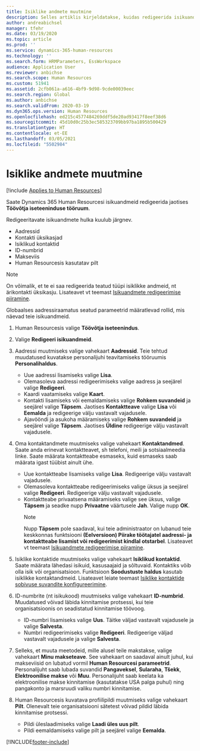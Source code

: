 ```yaml
---
title: Isiklike andmete muutmine
description: Selles artiklis kirjeldatakse, kuidas redigeerida isikuandmeid töövõtja ja ülemuse iseteeninduses.
author: andreabichsel
manager: tfehr
ms.date: 03/19/2020
ms.topic: article
ms.prod: ''
ms.service: dynamics-365-human-resources
ms.technology: ''
ms.search.form: HRMParameters, EssWorkspace
audience: Application User
ms.reviewer: anbichse
ms.search.scope: Human Resources
ms.custom: 51941
ms.assetid: 2cfb061a-a616-4bf9-9d98-9cde00039eec
ms.search.region: Global
ms.author: anbichse
ms.search.validFrom: 2020-03-19
ms.dyn365.ops.version: Human Resources
ms.openlocfilehash: ed215c4577484269ddf5de20ad93417f8eef38d6
ms.sourcegitcommit: 45d10d0c25b3ec585323709bb97ba1895b500429
ms.translationtype: HT
ms.contentlocale: et-EE
ms.lasthandoff: 03/05/2021
ms.locfileid: "5502984"
---
```

# <a name="edit-personal-information"></a>Isiklike andmete muutmine

[!include [Applies to Human Resources](../includes/applies-to-hr.md)]

Saate Dynamics 365 Human Resourcesi isikuandmeid redigeerida jaotises **Töövõtja iseteeninduse tööruum**.

Redigeeritavate isikuandmete hulka kuulub järgnev.

- Aadressid
- Kontakti üksikasjad
- Isiklikud kontaktid
- ID-numbrid
- Makseviis
- Human Resourcesis kasutatav pilt

>[!NOTE]
>On võimalik, et te ei saa redigeerida teatud tüüpi isiklikke andmeid, nt ärikontakti üksikasju. Lisateavet vt teemast [Isikuandmete redigeerimise piiramine](hr-employee-self-service-restrict-editing.md).

Globaalses aadressiraamatus seatud parameetrid määratlevad rollid, mis näevad teie isikuandmeid.

1. Human Resourcesis valige **Töövõtja iseteenindus**.

2. Valige **Redigeeri isikuandmeid**.

3. Aadressi muutmiseks valige vahekaart **Aadressid**. Teie tehtud muudatused kuvatakse personalijuhi teavitamiseks tööruumis **Personalihaldus**.

    - Uue aadressi lisamiseks valige **Lisa**.
    - Olemasoleva aadressi redigeerimiseks valige aadress ja seejärel valige **Redigeeri**.
    - Kaardi vaatamiseks valige **Kaart**.
    - Kontakti lisamiseks või eemaldamiseks valige **Rohkem suvandeid** ja seejärel valige **Täpsem**. Jaotises **Kontaktteave** valige **Lisa** või **Eemalda** ja redigeerige välju vastavalt vajadusele.
    - Ajavööndi ja asukoha määramiseks valige **Rohkem suvandeid** ja seejärel valige **Täpsem**. Jaotises **Üldine** redigeerige välju vastavalt vajadusele.

4. Oma kontaktandmete muutmiseks valige vahekaart **Kontaktandmed**. Saate anda erinevat kontaktteavet, sh telefoni, meili ja sotsiaalmeedia linke. Saate määrata kontaktteabe esmaseks, kuid esmaseks saab määrata igast tüübist ainult ühe.

    - Uue kontaktteabe lisamiseks valige **Lisa**. Redigeerige välju vastavalt vajadusele.
    - Olemasoleva kontaktteabe redigeerimiseks valige üksus ja seejärel valige **Redigeeri**. Redigeerige välju vastavalt vajadusele.
    - Kontaktteabe privaatsena määramiseks valige see üksus, valige **Täpsem** ja seadke nupp **Privaatne** väärtusele **Jah**. Valige nupp **OK**.
      >[!NOTE]
      >Nupp **Täpsem** pole saadaval, kui teie administraator on lubanud teie keskkonnas funktsiooni **(Eelversioon) Piirake töötajatel aadressi- ja kontaktteabe lisamist või redigeerimist kindlal otstarbel**. Lisateavet vt teemast [Isikuandmete redigeerimise piiramine](hr-employee-self-service-restrict-editing.md).
  
5. Isiklike kontaktide muutmiseks valige vahekaart **Isiklikud kontaktid**. Saate määrata lähedasi isikuid, kasusaajaid ja sõltuvaid. Kontaktiks võib olla isik või organisatsioon. Funktsioon **Soodustuste haldus** kasutab isiklikke kontaktandmeid. Lisateavet leiate teemast [Isiklike kontaktide sobivuse suvandite konfigureerimine](hr-benefits-setup-contact-eligibility-options.md).

6. ID-numbrite (nt isikukood) muutmiseks valige vahekaart **ID-numbrid**. Muudatused võivad läbida kinnitamise protsessi, kui teie organisatsioonis on seadistatud kinnitamise töövoog.

    - ID-numbri lisamiseks valige **Uus**. Täitke väljad vastavalt vajadusele ja valige **Salvesta**.
    - Numbri redigeerimiseks valige **Redigeeri**. Redigeerige väljad vastavalt vajadusele ja valige **Salvesta**.

7. Selleks, et muuta meetodeid, mille alusel teile makstakse, valige vahekaart **Minu makseteave**. See vahekaart on saadaval ainult juhul, kui makseviisid on lubatud vormil **Human Resourcesi parameetrid**. Personalijuht saab lubada suvandid **Pangaveksel**, **Sularaha**, **Tšekk**, **Elektroonilise makse** või **Muu**. Personalijuht saab keelata ka elektroonilise makse kinnitamise (kasutatakse USA palga puhul) ning pangakonto ja marsruudi valiku numbri kinnitamise.

8. Human Resourcesis kuvatava profiilipildi muutmiseks valige vahekaart **Pilt**. Olenevalt teie organisatsiooni sätetest võivad pildid läbida kinnitamise protsessi.

    - Pildi üleslaadimiseks valige **Laadi üles uus pilt**.
    - Pildi eemaldamiseks valige pilt ja seejärel valige **Eemalda**.



[!INCLUDE[footer-include](../includes/footer-banner.md)]